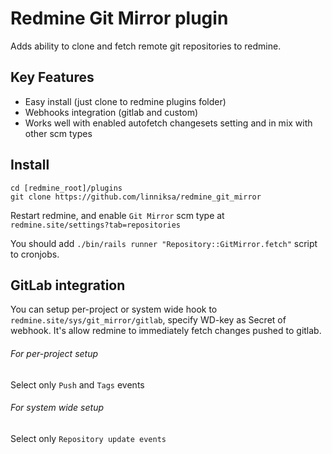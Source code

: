 Redmine Git Mirror plugin
==================

Adds ability to clone and fetch remote git repositories to redmine.

## Key Features
* Easy install (just clone to redmine plugins folder)
* Webhooks integration (gitlab and custom)
* Works well with enabled autofetch changesets setting and in mix with other scm types  

## Install

    cd [redmine_root]/plugins
    git clone https://github.com/linniksa/redmine_git_mirror

Restart redmine, and enable `Git Mirror` scm type at `redmine.site/settings?tab=repositories`

You should add ```./bin/rails runner "Repository::GitMirror.fetch"``` script to cronjobs. 

## GitLab integration

You can setup per-project or system wide hook to `redmine.site/sys/git_mirror/gitlab`, 
specify WD-key as Secret of webhook.
It's allow redmine to immediately fetch changes pushed to gitlab.

###### For per-project setup

Select only `Push` and `Tags` events

###### For system wide setup

Select only `Repository update events`
